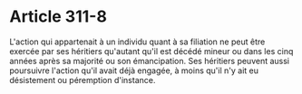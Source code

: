 # Article 311-8

L'action qui appartenait à un individu quant à sa filiation ne peut être exercée par ses héritiers qu'autant qu'il est décédé mineur ou dans les cinq années après sa majorité ou son émancipation.   Ses héritiers peuvent aussi poursuivre l'action qu'il avait déjà engagée, à moins qu'il n'y ait eu désistement ou péremption d'instance.
